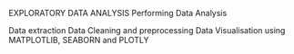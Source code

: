 EXPLORATORY DATA ANALYSIS
Performing Data Analysis

Data extraction
Data Cleaning and preprocessing
Data Visualisation using MATPLOTLIB, SEABORN and PLOTLY
